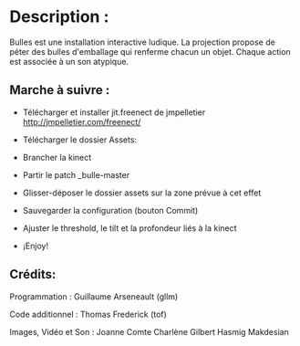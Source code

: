 # Description : 
Bulles est une installation interactive ludique.
La projection propose de péter des bulles d'emballage qui renferme chacun un objet.
Chaque action est associée à un son atypique.


## Marche à suivre : 

* Télécharger et installer jit.freenect de jmpelletier
[http://jmpelletier.com/freenect/
](http://jmpelletier.com/freenect/)

* Télécharger le dossier Assets:


* Brancher la kinect

* Partir le patch _bulle-master

* Glisser-déposer le dossier assets sur la zone prévue à cet effet 

* Sauvegarder la configuration (bouton Commit)

* Ajuster le threshold, le tilt et la profondeur liés à la kinect

* ¡Enjoy!



## Crédits: 

Programmation :
Guillaume Arseneault (gllm)

Code additionnel : 
Thomas Frederick (tof)

Images,  Vidéo et Son :
Joanne Comte
Charlène Gilbert
Hasmig Makdesian



